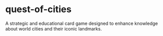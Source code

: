 # quest-of-cities
A strategic and educational card game designed to enhance knowledge about world cities and their iconic landmarks.
